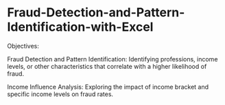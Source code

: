 # Fraud-Detection-and-Pattern-Identification-with-Excel
Objectives:

Fraud Detection and Pattern Identification:
Identifying professions, income levels, or other characteristics that correlate with a higher likelihood of fraud.

Income Influence Analysis:
Exploring the impact of income bracket and specific income levels on fraud rates.
